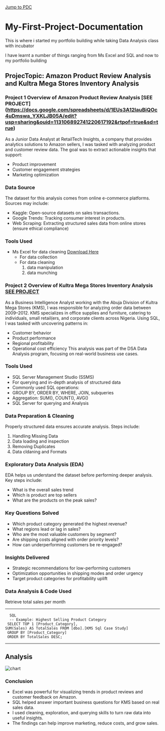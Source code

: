 
[Jump to PDC](###Data-Preparation-&-Cleaning)

# My-First-Project-Documentation
This is where i started my portfolio building while taking Data Analysis class with incubator                                                                            

I have learnt a number of things ranging from Ms Excel and SQL and now to my portfolio building

## ProjecTopic: Amazon Product Review Analysis and Kultra Mega Stores Inventory Analysis

### Project 1 Overview of  Amazon Product Review Analysis [SEE PROJECT] (https://docs.google.com/spreadsheets/d/1EUs3A12lauBiQOc4uDmswa_YXKLJB05A/edit?usp=sharing&ouid=113106892741220617192&rtpof=true&sd=true)

As a Junior Data Analyst at RetailTech Insights, a company that provides analytics solutions to Amazon sellers, I was tasked with analyzing product and customer review data. The goal was to extract actionable insights that support:
- Product improvement
- Customer engagement strategies
- Marketing optimization


### Data Source
The dataset for this analysis comes from online e-commerce platforms. Sources may include:
- Kaggle: Open-source datasets on sales transactions.
- Google Trends: Tracking consumer interest in products.
- Web Scraping: Extracting structured sales data from online stores (ensure ethical compliance)

### Tools Used
- Ms Excel for data cleaning [Download Here](https://wwww.microsoft.com)
     - For data collection
     - For data cleaning
       1. data manipulation
       2. data munching

### Project 2 Overview of Kultra Mega Stores Inventory Analysis [SEE PROJECT](https://drive.google.com/file/d/1KmNoXKgkNiFEEuag1adMWJ7J4ACW6FC0/view?usp=sharing)

As a Business Intelligence Analyst working with the Abuja Division of Kultra Mega Stores (KMS), I was responsible for analyzing order data between 2009–2012. KMS specializes in office supplies and furniture, catering to individuals, small retail(ers, and corporate clients across Nigeria.
Using SQL, I was tasked with uncovering patterns in:
- Customer behavior
- Product performance
- Regional profitability
- Operational cost efficiency
This analysis was part of the DSA Data Analysis program, focusing on real-world business use cases.

### Tools Used
- SQL Server Management Studio (SSMS)
- For querying and in-depth analysis of structured data
- Commonly used SQL operations:
- GROUP BY, ORDER BY, WHERE, JOIN, subqueries
- Aggregation: SUM(), COUNT(), AVG()
- SQL Server for querying and Analysis

### Data Preparation & Cleaning
Properly structured data ensures accurate analysis. Steps include:
1. Handling Missing Data
2. Data loading and inspection
3. Removing Duplicates 
4. Data cldaning and  Formats 

### Exploratory Data Analysis (EDA)
EDA helps us understand the dataset before performing deeper analysis. Key steps include:
- What is the overall sales trend
- Which is product are top sellers
- What are the products on the peak sales?

### Key Questions Solved
- Which product category generated the highest revenue?
- What regions lead or lag in sales?
- Who are the most valuable customers by segment?
- Are shipping costs aligned with order priority levels?
- How can underperforming customers be re-engaged?

 ### Insights Delivered
- Strategic recommendations for low-performing customers
- Optimization opportunities in shipping modes and order urgency
- Target product categories for profitability uplift

### Data Analysis & Code Used
Retrieve total sales per month
***  
      SQL
      -- Example: Highest Selling Product Category
     SELECT TOP 1 [Product_Category],
    SUM(Sales) AS TotalSales FROM [dbo].[KMS Sql Case Study]
     GROUP BY [Product_Category]
     ORDER BY TotalSales DESC;
***

## Analysis
![chart](https://github.com/user-attachments/assets/78550d20-81f7-40d4-963a-ed266f20546a)

### Conclusion
- Excel was powerful for visualizing trends in product reviews and customer feedback on Amazon.
- SQL helped answer important business questions for KMS based on real sales data.
- I used cleaning, exploration, and querying skills to turn raw data into useful insights.
- The findings can help improve marketing, reduce costs, and grow sales.

